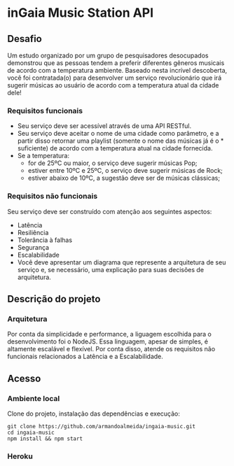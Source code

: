 # inGaia Music Station API

## Desafio

Um estudo organizado por um grupo de pesquisadores desocupados demonstrou que as pessoas tendem a preferir diferentes gêneros musicais de acordo com a temperatura ambiente. Baseado nesta incrível descoberta, você foi contratada(o) para desenvolver um serviço revolucionário que irá sugerir músicas ao usuário de acordo com a temperatura atual da cidade dele!

### Requisitos funcionais

* Seu serviço deve ser acessível através de uma API RESTful.
* Seu serviço deve aceitar o nome de uma cidade como parâmetro, e a partir disso retornar uma playlist (somente o nome das músicas já é o * suficiente) de acordo com a temperatura atual na cidade fornecida.
* Se a temperatura:
    * for de 25ºC ou maior, o serviço deve sugerir músicas Pop;
    * estiver entre 10ºC e 25ºC, o serviço deve sugerir músicas de Rock;
    * estiver abaixo de 10ºC, a sugestão deve ser de músicas clássicas;


### Requisitos não funcionais

Seu serviço deve ser construído com atenção aos seguintes aspectos:
* Latência
* Resiliência
* Tolerância à falhas
* Segurança
* Escalabilidade
* Você deve apresentar um diagrama que represente a arquitetura de seu serviço e, se necessário, uma explicação para suas decisões de arquitetura.

## Descrição do projeto

### Arquitetura

Por conta da simplicidade e performance, a liguagem escolhida para o desenvolvimento foi o NodeJS. Essa linguagem, apesar de simples,
é altamente escalável e flexível. Por conta disso, atende os requisitos não funcionais relacionados a Latência e a Escalabilidade. 

## Acesso

### Ambiente local

Clone do projeto, instalação das dependências e execução:

``` 
git clone https://github.com/armandoalmeida/ingaia-music.git
cd ingaia-music
npm install && npm start 
```

### Heroku


